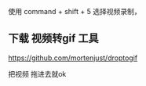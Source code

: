 

使用 command + shift + 5 选择视频录制，



## 下载 视频转gif 工具
https://github.com/mortenjust/droptogif



把视频 拖进去就ok